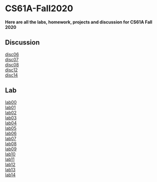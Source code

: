 # CS61A-Fall2020
**Here are all the labs, homework, projects and discussion for CS61A Fall 2020**

## Discussion
[disc06](disc/disc06.py) </br>
[disc07](disc/disc07.py) </br>
[disc08](disc/disc08.py) </br>
[disc12](disc/disc12.sql) </br>
[disc14](disc/disc14)

## Lab
[lab00](lab/lab00/lab00.py) <br>
[lab01](lab/lab01/lab01.py) <br>
[lab02](lab/lab02/lab02.py) <br>
[lab03](lab/lab03/lab03.py) <br>
[lab04](lab/lab04/lab04.py) <br>
[lab05](lab/lab05/lab05.py) <br>
[lab06](lab/lab06/lab06.py) <br>
[lab07](lab/lab07/lab07.py) <br>
[lab08](lab/lab08/lab08.py) <br>
[lab09](lab/lab09/lab09.py) <br>
[lab10](lab/lab10/lab10.scm) <br>
[lab11](lab/lab11) <br>
[lab12](lab/lab12.sql) <br>
[lab13](lab/lab13.sql) <br>
[lab14](lab/lab14) 


